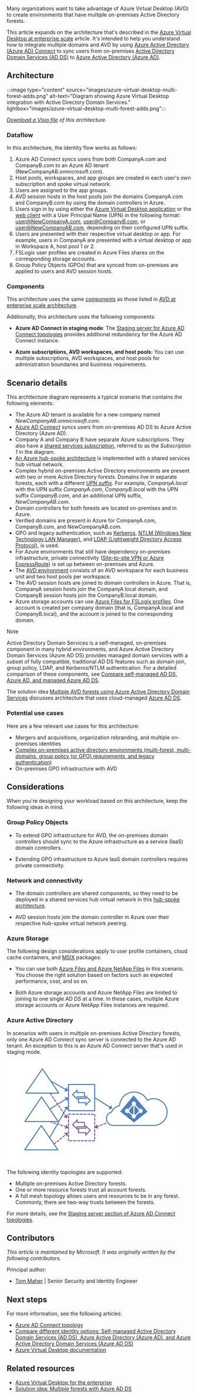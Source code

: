 Many organizations want to take advantage of Azure Virtual Desktop (AVD) to create environments that have multiple on-premises Active Directory forests. 

This article expands on the architecture that's described in the [Azure Virtual Desktop at enterprise scale](./windows-virtual-desktop.yml) article. It's intended to help you understand how to integrate multiple domains and AVD by using [Azure Active Directory (Azure AD) Connect](/azure/active-directory/hybrid/whatis-hybrid-identity) to sync users from on-premises [Active Directory Domain Services (AD DS)](/windows-server/identity/ad-ds/get-started/virtual-dc/active-directory-domain-services-overview) to [Azure Active Directory (Azure AD)](/azure/active-directory/fundamentals/active-directory-whatis).

## Architecture

:::image type="content" source="images/azure-virtual-desktop-multi-forest-adds.png" alt-text="Diagram showing Azure Virtual Desktop integration with Active Directory Domain Services." lightbox="images/azure-virtual-desktop-multi-forest-adds.png":::

*[Download a Visio file](https://arch-center.azureedge.net/azure-virtual-desktop-multi-forest-adds.vsdx) of this architecture.*

### Dataflow

In this architecture, the identity flow works as follows: 

1. Azure AD Connect syncs users from both CompanyA.com and CompanyB.com to an Azure AD tenant (NewCompanyAB.onmicrosoft.com).
1. Host pools, workspaces, and app groups are created in each user's own subscription and spoke virtual network.
1. Users are assigned to the app groups.
1. AVD session hosts in the host pools join the domains CompanyA.com and CompanyB.com by using the domain controllers in Azure.
1. Users sign in by using either the [Azure Virtual Desktop application](/azure/virtual-desktop/connect-windows-7-10#install-the-windows-desktop-client) or the [web client](/azure/virtual-desktop/connect-web) with a User Principal Name (UPN) in the following format: user@NewCompanyA.com, user@CompanyB.com, or user@NewCompanyAB.com, depending on their configured UPN suffix.
1. Users are presented with their respective virtual desktop or app. For example, users in CompanyA are presented with a virtual desktop or app in Workspace A, host pool 1 or 2.
1. FSLogix user profiles are created in Azure Files shares on the corresponding storage accounts.
1. Group Policy Objects (GPOs) that are synced from on-premises are applied to users and AVD session hosts.

### Components

This architecture uses the same [components](./windows-virtual-desktop.yml#components-that-you-manage) as those listed in [AVD at enterprise scale architecture](./windows-virtual-desktop.yml).

Additionally, this architecture uses the following components:

- **Azure AD Connect in staging mode**: The [Staging server for Azure AD Connect topologies](/azure/active-directory/hybrid/plan-connect-topologies#staging-server) provides additional redundancy for the Azure AD Connect instance.

- **Azure subscriptions, AVD workspaces, and host pools**: You can use multiple subscriptions, AVD workspaces, and host pools for administration boundaries and business requirements.

## Scenario details

This architecture diagram represents a typical scenario that contains the following elements:

- The Azure AD tenant is available for a new company named *NewCompanyAB.onmicrosoft.com*.
- [Azure AD Connect](/azure/active-directory/hybrid/whatis-hybrid-identity) syncs users from on-premises AD DS to Azure Active Directory (Azure AD).
- Company A and Company B have separate Azure subscriptions. They also have a [shared services subscription](/azure/cloud-adoption-framework/ready/azure-best-practices/initial-subscriptions#shared-services-subscription), referred to as the *Subscription 1* in the diagram.
- [An Azure hub-spoke architecture](../../reference-architectures/hybrid-networking/hub-spoke.yml) is implemented with a shared services hub virtual network.
- Complex hybrid on-premises Active Directory environments are present with two or more Active Directory forests. Domains live in separate forests, each with a different [UPN suffix](/microsoft-365/enterprise/prepare-a-non-routable-domain-for-directory-synchronization?view=o365-worldwide#add-upn-suffixes-and-update-your-users-to-them). For example, *CompanyA.local* with the UPN suffix *CompanyA.com*, *CompanyB.local* with the UPN suffix *CompanyB.com*, and an additional UPN suffix, *NewCompanyAB.com*.
- Domain controllers for both forests are located on-premises and in Azure.
- Verified domains are present in Azure for CompanyA.com, CompanyB.com, and NewCompanyAB.com.
- GPO and legacy authentication, such as [Kerberos](/windows-server/security/kerberos/kerberos-authentication-overview), [NTLM (Windows New Technology LAN Manager)](/windows-server/security/kerberos/ntlm-overview), and [LDAP (Lightweight Directory Access Protocol)](https://social.technet.microsoft.com/wiki/contents/articles/2980.ldap-over-ssl-ldaps-certificate.aspx), is used.
- For Azure environments that still have dependency on-premises infrastructure, private connectivity ([Site-to-site VPN or Azure ExpressRoute](../../reference-architectures/hybrid-networking/index.yml)) is set up between on-premises and Azure.
- The [AVD environment](/azure/virtual-desktop/environment-setup) consists of an AVD workspace for each business unit and two host pools per workspace.
- The AVD session hosts are joined to domain controllers in Azure. That is, CompanyA session hosts join the CompanyA.local domain, and CompanyB session hosts join the CompanyB.local domain.
- Azure storage accounts can use [Azure Files for FSLogix profiles](/azure/virtual-desktop/FSLogix-containers-azure-files). One account is created per company domain (that is, CompanyA.local and CompanyB.local), and the account is joined to the corresponding domain.

> [!NOTE]
> Active Directory Domain Services is a self-managed, on-premises component in many hybrid environments, and Azure Active Directory Domain Services (Azure AD DS) provides managed domain services with a subset of fully compatible, traditional AD DS features such as domain join, group policy, LDAP, and Kerberos/NTLM authentication. For a detailed comparison of these components, see [Compare self-managed AD DS, Azure AD, and managed Azure AD DS](/azure/active-directory-domain-services/compare-identity-solutions). </br>
> 
> The solution idea [Multiple AVD forests using Azure Active Directory Domain Services](./multi-forest-azure-managed.yml) discusses architecture that uses cloud-managed [Azure AD DS](/azure/active-directory-domain-services/overview).

### Potential use cases

Here are a few relevant use cases for this architecture:

- Mergers and acquisitions, organization rebranding, and multiple on-premises identities
- [Complex on-premises active directory environments (multi-forest, multi-domains, group policy (or GPO) requirements, and legacy authentication)](/azure/active-directory-domain-services/concepts-resource-forest)
- On-premises GPO infrastructure with AVD

## Considerations

When you're designing your workload based on this architecture, keep the following ideas in mind.

### Group Policy Objects

- To extend GPO infrastructure for AVD, the on-premises domain controllers should sync to the Azure infrastructure as a service (IaaS) domain controllers.

- Extending GPO infrastructure to Azure IaaS domain controllers requires private connectivity.

### Network and connectivity

- The domain controllers are shared components, so they need to be deployed in a shared services hub virtual network in this [hub-spoke architecture](../../reference-architectures/hybrid-networking/hub-spoke.yml).

- AVD session hosts join the domain controller in Azure over their respective hub-spoke virtual network peering.

### Azure Storage

The following design considerations apply to user profile containers, cloud cache containers, and [MSIX](/windows/msix/overview) packages:

- You can use both [Azure Files and Azure NetApp Files](/azure/virtual-desktop/store-FSLogix-profile#azure-platform-details) in this scenario. You choose the right solution based on factors such as expected performance, cost, and so on.

- Both Azure storage accounts and Azure NetApp Files are limited to joining to one single AD DS at a time. In these cases, multiple Azure storage accounts or Azure NetApp Files instances are required.

### Azure Active Directory

In scenarios with users in multiple on-premises Active Directory forests, only one Azure AD Connect sync server is connected to the Azure AD tenant. An exception to this is an Azure AD Connect server that's used in staging mode.

![Diagram showing design variations for multiple AVD Active Directory forests.](images/multiple-forests.png)

The following identity topologies are supported:

- Multiple on-premises Active Directory forests.
- One or more resource forests trust all account forests.
- A full mesh topology allows users and resources to be in any forest. Commonly, there are two-way trusts between the forests.

For more details, see the [Staging server section of Azure AD Connect topologies](/azure/active-directory/hybrid/plan-connect-topologies#staging-server).

## Contributors

*This article is maintained by Microsoft. It was originally written by the following contributors.*

Principal author:

 * [Tom Maher](https://www.linkedin.com/in/tommaherlink) | Senior Security and Identity Engineer

## Next steps

For more information, see the following articles:

- [Azure AD Connect topology](/azure/active-directory/hybrid/plan-connect-topologies)
- [Compare different identity options: Self-managed Active Directory Domain Services (AD DS), Azure Active Directory (Azure AD), and Azure Active Directory Domain Services (Azure AD DS)](/azure/active-directory-domain-services/compare-identity-solutions)
- [Azure Virtual Desktop documentation](/azure/virtual-desktop)

## Related resources

- [Azure Virtual Desktop for the enterprise](./windows-virtual-desktop.yml)
- [Solution idea: Multiple forests with Azure AD DS](./multi-forest-azure-managed.yml)

